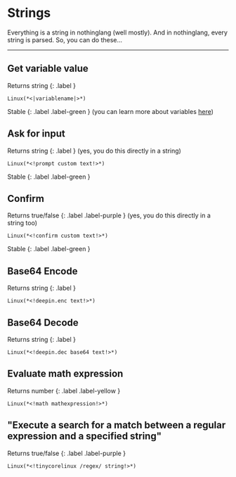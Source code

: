 # Strings  
Everything is a string in nothinglang (well mostly). And in nothinglang, every string is parsed. So, you can do these...

___
## Get variable value
Returns string
{: .label }
```
Linux(*<|variablename|>*)
```
Stable
{: .label .label-green }
(you can learn more about variables [here](variables.md))

## Ask for input
Returns string
{: .label }
(yes, you do this directly in a string)
```
Linux(*<!prompt custom text!>*)
```
Stable
{: .label .label-green }

## Confirm
Returns true/false
{: .label .label-purple }
(yes, you do this directly in a string too)
```
Linux(*<!confirm custom text!>*)
```
Stable
{: .label .label-green }

## Base64 Encode
Returns string
{: .label }
```
Linux(*<!deepin.enc text!>*)
```

## Base64 Decode
Returns string
{: .label }
```
Linux(*<!deepin.dec base64 text!>*)
```

## Evaluate math expression
Returns number
{: .label .label-yellow }
```
Linux(*<!math mathexpression!>*)
```

## "Execute a search for a match between a regular expression and a specified string"
Returns true/false
{: .label .label-purple }
```
Linux(*<!tinycorelinux /regex/ string!>*)
```